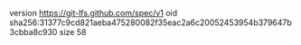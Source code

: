 version https://git-lfs.github.com/spec/v1
oid sha256:31377c9cd821aeba475280082f35eac2a6c20052453954b379647b3cbba8c930
size 58
